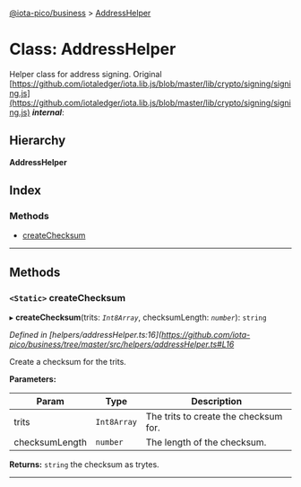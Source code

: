 [@iota-pico/business](../README.md) > [AddressHelper](../classes/addresshelper.md)

# Class: AddressHelper

Helper class for address signing. Original [https://github.com/iotaledger/iota.lib.js/blob/master/lib/crypto/signing/signing.js](https://github.com/iotaledger/iota.lib.js/blob/master/lib/crypto/signing/signing.js)
*__internal__*: 

## Hierarchy

**AddressHelper**

## Index

### Methods

* [createChecksum](addresshelper.md#createchecksum)

---

## Methods

<a id="createchecksum"></a>

### `<Static>` createChecksum

▸ **createChecksum**(trits: *`Int8Array`*, checksumLength: *`number`*): `string`

*Defined in [helpers/addressHelper.ts:16](https://github.com/iota-pico/business/tree/master/src/helpers/addressHelper.ts#L16*

Create a checksum for the trits.

**Parameters:**

| Param | Type | Description |
| ------ | ------ | ------ |
| trits | `Int8Array` |  The trits to create the checksum for. |
| checksumLength | `number` |  The length of the checksum. |

**Returns:** `string`
the checksum as trytes.

___

